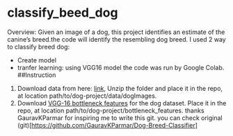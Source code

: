 # classify_beed_dog
Overview: Given an image of a dog, this project identifies an estimate of the canine’s breed.the code will identify the resembling dog breed. 
I used 2 way to classify breed dog: 
- Create model
- tranfer learning: using VGG16 model
the code was run by Google Colab.
##Instruction
1. Download data from here: [link](https://s3-us-west-1.amazonaws.com/udacity-aind/dog-project/dogImages.zip), Unzip the folder and place it in the repo, at location path/to/dog-project/data/dogImages.
2. Download [VGG-16 bottleneck features](https://s3-us-west-1.amazonaws.com/udacity-aind/dog-project/DogVGG16Data.npz) for the dog dataset. Place it in the repo, at location path/to/dog-project/bottleneck_features.
thanks GauravKParmar for inspiring me to write this git. you can check original (git)[https://github.com/GauravKParmar/Dog-Breed-Classifier]
